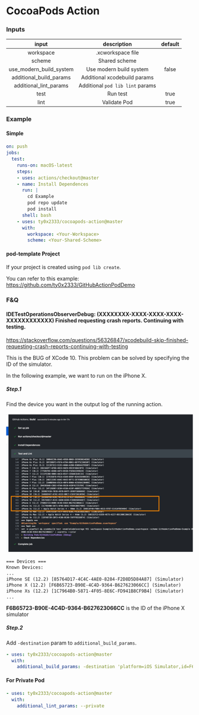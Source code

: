 CocoaPods Action
===

### Inputs

input | description | default |
:---: | :---------: | :-----: |
workspace | .xcworkspace file |
scheme    | Shared scheme |
use_modern_build_system | Use modern build system | false
additional_build_params | Additional xcodebuild params |
additional_lint_params | Additional `pod lib lint` params |
test | Run test | true
lint | Validate Pod | true

### Example

#### Simple

```yml
on: push
jobs:
  test:
    runs-on: macOS-latest
    steps:
    - uses: actions/checkout@master
    - name: Install Dependences
      run: |
        cd Example
        pod repo update
        pod install
      shell: bash
    - uses: ty0x2333/cocoapods-action@master
      with:
        workspace: <Your-Workspace>
        scheme: <Your-Shared-Scheme>
```

#### pod-template Project

If your project is created using `pod lib create`.

You can refer to this example: https://github.com/ty0x2333/GitHubActionPodDemo


### F&Q
#### IDETestOperationsObserverDebug: (XXXXXXXX-XXXX-XXXX-XXXX-XXXXXXXXXXXX) Finished requesting crash reports. Continuing with testing.

https://stackoverflow.com/questions/56326847/xcodebuild-skip-finished-requesting-crash-reports-continuing-with-testing

This is the BUG of XCode 10. This problem can be solved by specifying the ID of the simulator.

In the following example, we want to run on the iPhone X.

##### Step.1

Find the device you want in the output log of the running action.

![Simulator ID](resource/simulator-id.jpg)

```
=== Devices ===
Known Devices:
...
iPhone SE (12.2) [85764D17-4C4C-4AE0-8284-F2D8D5D84A87] (Simulator)
iPhone X (12.2) [F6B65723-B90E-4C4D-9364-B627623066CC] (Simulator)
iPhone Xs (12.2) [1C7964B0-5871-4F05-8E6C-FD941B8CF9B4] (Simulator)
...
```

**F6B65723-B90E-4C4D-9364-B627623066CC** is the ID of the iPhone X simulator

##### Step.2

Add `-destination` param to `additional_build_params`.

```yml
- uses: ty0x2333/cocoapods-action@master
  with:
    additional_build_params: -destination 'platform=iOS Simulator,id=F6B65723-B90E-4C4D-9364-B627623066CC'
```

#### For Private Pod

```yml
- uses: ty0x2333/cocoapods-action@master
  with:
    additional_lint_params: --private
```